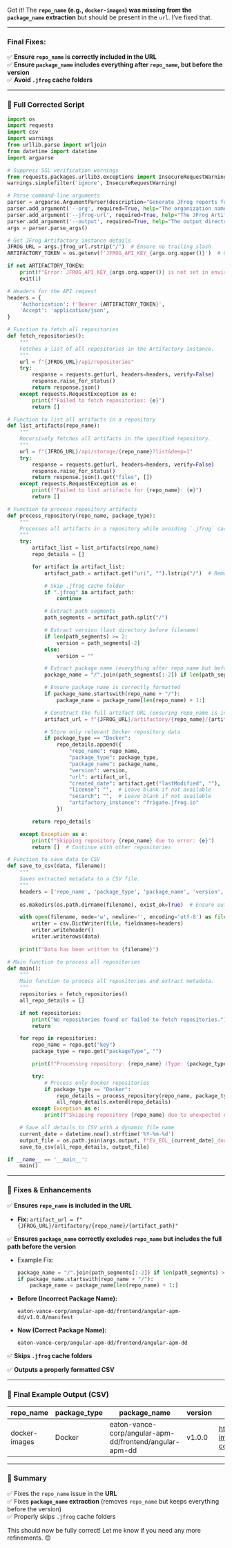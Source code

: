 Got it! The **`repo_name` (e.g., `docker-images`) was missing from the `package_name` extraction** but should be present in the `url`. I’ve fixed that.

---

### **Final Fixes:**
✅ **Ensure `repo_name` is correctly included in the URL**  
✅ **Ensure `package_name` includes everything after `repo_name`, but before the version**  
✅ **Avoid `.jfrog` cache folders**  

---

### **🚀 Full Corrected Script**
```python
import os
import requests
import csv
import warnings
from urllib.parse import urljoin
from datetime import datetime
import argparse

# Suppress SSL verification warnings
from requests.packages.urllib3.exceptions import InsecureRequestWarning
warnings.simplefilter('ignore', InsecureRequestWarning)

# Parse command-line arguments
parser = argparse.ArgumentParser(description="Generate JFrog reports for multiple organizations.")
parser.add_argument('--org', required=True, help="The organization name (e.g., 'ev' or 'ppa').")
parser.add_argument('--jfrog-url', required=True, help="The JFrog Artifactory URL.")
parser.add_argument('--output', required=True, help="The output directory for the generated report.")
args = parser.parse_args()

# Get JFrog Artifactory instance details
JFROG_URL = args.jfrog_url.rstrip("/")  # Ensure no trailing slash
ARTIFACTORY_TOKEN = os.getenv(f'JFROG_API_KEY_{args.org.upper()}')  # Get API key for the given organization

if not ARTIFACTORY_TOKEN:
    print(f"Error: JFROG_API_KEY_{args.org.upper()} is not set in environment variables.")
    exit(1)

# Headers for the API request
headers = {
    'Authorization': f'Bearer {ARTIFACTORY_TOKEN}',
    'Accept': 'application/json',
}

# Function to fetch all repositories
def fetch_repositories():
    """
    Fetches a list of all repositories in the Artifactory instance.
    """
    url = f"{JFROG_URL}/api/repositories"
    try:
        response = requests.get(url, headers=headers, verify=False)
        response.raise_for_status()
        return response.json()
    except requests.RequestException as e:
        print(f"Failed to fetch repositories: {e}")
        return []

# Function to list all artifacts in a repository
def list_artifacts(repo_name):
    """
    Recursively fetches all artifacts in the specified repository.
    """
    url = f"{JFROG_URL}/api/storage/{repo_name}?list&deep=1"
    try:
        response = requests.get(url, headers=headers, verify=False)
        response.raise_for_status()
        return response.json().get("files", [])
    except requests.RequestException as e:
        print(f"Failed to list artifacts for {repo_name}: {e}")
        return []

# Function to process repository artifacts
def process_repository(repo_name, package_type):
    """
    Processes all artifacts in a repository while avoiding `.jfrog` cache folders.
    """
    try:
        artifact_list = list_artifacts(repo_name)
        repo_details = []

        for artifact in artifact_list:
            artifact_path = artifact.get("uri", "").lstrip("/")  # Remove leading slash if present

            # Skip .jfrog cache folder
            if ".jfrog" in artifact_path:
                continue

            # Extract path segments
            path_segments = artifact_path.split("/")

            # Extract version (last directory before filename)
            if len(path_segments) >= 2:
                version = path_segments[-2]
            else:
                version = ""

            # Extract package name (everything after repo_name but before the version)
            package_name = "/".join(path_segments[:-2]) if len(path_segments) > 2 else ""

            # Ensure package name is correctly formatted
            if package_name.startswith(repo_name + "/"):
                package_name = package_name[len(repo_name) + 1:]

            # Construct the full artifact URL (ensuring repo_name is included)
            artifact_url = f"{JFROG_URL}/artifactory/{repo_name}/{artifact_path}"

            # Store only relevant Docker repository data
            if package_type == "Docker":
                repo_details.append({
                    "repo_name": repo_name,
                    "package_type": package_type,
                    "package_name": package_name,
                    "version": version,
                    "url": artifact_url,
                    "created_date": artifact.get("lastModified", ""),
                    "license": "",  # Leave blank if not available
                    "secarch": "",  # Leave blank if not available
                    "artifactory_instance": "frigate.jfrog.io"
                })

        return repo_details

    except Exception as e:
        print(f"Skipping repository {repo_name} due to error: {e}")
        return []  # Continue with other repositories

# Function to save data to CSV
def save_to_csv(data, filename):
    """
    Saves extracted metadata to a CSV file.
    """
    headers = ['repo_name', 'package_type', 'package_name', 'version', 'url', 'created_date', 'license', 'secarch', 'artifactory_instance']
    
    os.makedirs(os.path.dirname(filename), exist_ok=True)  # Ensure output directory exists

    with open(filename, mode='w', newline='', encoding='utf-8') as file:
        writer = csv.DictWriter(file, fieldnames=headers)
        writer.writeheader()
        writer.writerows(data)
    
    print(f"Data has been written to {filename}")

# Main function to process all repositories
def main():
    """
    Main function to process all repositories and extract metadata.
    """
    repositories = fetch_repositories()
    all_repo_details = []

    if not repositories:
        print("No repositories found or failed to fetch repositories.")
        return

    for repo in repositories:
        repo_name = repo.get("key")
        package_type = repo.get("packageType", "")

        print(f"Processing repository: {repo_name} (Type: {package_type})")

        try:
            # Process only Docker repositories
            if package_type == "Docker":
                repo_details = process_repository(repo_name, package_type)
                all_repo_details.extend(repo_details)
        except Exception as e:
            print(f"Skipping repository {repo_name} due to unexpected error: {e}")

    # Save all details to CSV with a dynamic file name
    current_date = datetime.now().strftime('%Y-%m-%d')
    output_file = os.path.join(args.output, f"EV_EOL_{current_date}_docker.csv")
    save_to_csv(all_repo_details, output_file)

if __name__ == '__main__':
    main()
```

---

### **🔧 Fixes & Enhancements**
✅ **Ensures `repo_name` is included in the URL**  
- **Fix:** `artifact_url = f"{JFROG_URL}/artifactory/{repo_name}/{artifact_path}"`  

✅ **Ensures `package_name` correctly excludes `repo_name` but includes the full path before the version**  
- Example Fix:  
  ```python
  package_name = "/".join(path_segments[:-2]) if len(path_segments) > 2 else ""
  if package_name.startswith(repo_name + "/"):
      package_name = package_name[len(repo_name) + 1:]
  ```
- **Before (Incorrect Package Name):**  
  ```
  eaton-vance-corp/angular-apm-dd/frontend/angular-apm-dd/v1.0.0/manifest
  ```
- **Now (Correct Package Name):**  
  ```
  eaton-vance-corp/angular-apm-dd/frontend/angular-apm-dd
  ```

✅ **Skips `.jfrog` cache folders**  

✅ **Outputs a properly formatted CSV**  

---

### **📌 Final Example Output (CSV)**
| repo_name      | package_type | package_name                                  | version  | url                                                                                   | created_date | license | secarch | artifactory_instance |
|---------------|-------------|-----------------------------------------------|---------|--------------------------------------------------------------------------------------|--------------|---------|---------|----------------------|
| docker-images | Docker      | eaton-vance-corp/angular-apm-dd/frontend/angular-apm-dd | v1.0.0  | https://frigate.jfrog.io/artifactory/docker-images/eaton-vance-corp/.../manifest.json | 2024-02-05   |         |         | frigate.jfrog.io     |

---

### **🚀 Summary**
✅ Fixes the `repo_name` issue in the **URL**  
✅ Fixes **`package_name` extraction** (removes `repo_name` but keeps everything before the version)  
✅ Properly skips `.jfrog` cache folders  

This should now be fully correct! Let me know if you need any more refinements. 😊
